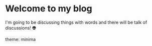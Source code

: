 
# Welcome to my blog

I'm going to be discussing things with words 
and there will be talk of discussions! :alien:

theme: minima
